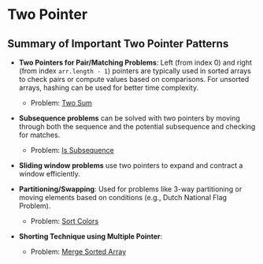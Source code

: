# Two Pointer

## Summary of Important Two Pointer Patterns

- **Two Pointers for Pair/Matching Problems**: Left (from index 0) and right (from index `arr.length - 1`) pointers are typically used in sorted arrays to check pairs or compute values based on comparisons. For unsorted arrays, hashing can be used for better time complexity.
  - Problem: [Two Sum](https://leetcode.com/problems/two-sum/)

- **Subsequence problems** can be solved with two pointers by moving through both the sequence and the potential subsequence and checking for matches.
  - Problem: [Is Subsequence](https://leetcode.com/problems/is-subsequence/description/)

- **Sliding window problems** use two pointers to expand and contract a window efficiently.

- **Partitioning/Swapping**: Used for problems like 3-way partitioning or moving elements based on conditions (e.g., Dutch National Flag Problem).
  - Problem: [Sort Colors](https://leetcode.com/problems/sort-colors/description/)

- **Shorting Technique using Multiple Pointer**:
  - Problem: [Merge Sorted Array](https://leetcode.com/problems/merge-sorted-array/description/)
